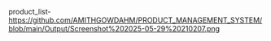 product_list-https://github.com/AMITHGOWDAHM/PRODUCT_MANAGEMENT_SYSTEM/blob/main/Output/Screenshot%202025-05-29%20210207.png
